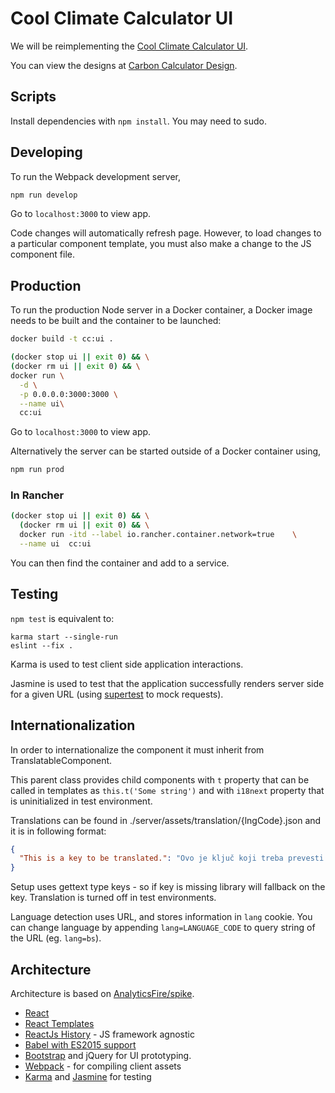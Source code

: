 # Cool Climate Calculator UI

We will be reimplementing the [Cool Climate Calculator UI](http://coolclimate.berkeley.edu/calculators/household/ui.php).

You can view the designs at [Carbon Calculator Design](https://app.box.com/files/0/f/6491312265/Carbon_Calculator_Design).

## Scripts

Install dependencies with `npm install`. You may need to sudo.


## Developing

To run the Webpack development server,

```sh
npm run develop
```

Go to `localhost:3000` to view app.

Code changes will automatically refresh page. However, to load changes to a particular component template, you must also make a change to the JS component file.

## Production

To run the production Node server in a Docker container, a Docker image needs to be built and the container to be launched:

```sh
docker build -t cc:ui .

(docker stop ui || exit 0) && \
(docker rm ui || exit 0) && \
docker run \
  -d \
  -p 0.0.0.0:3000:3000 \
  --name ui\
  cc:ui
```

Go to `localhost:3000` to view app.

Alternatively the server can be started outside of a Docker container using,
```sh
npm run prod
```

### In Rancher

```sh
(docker stop ui || exit 0) && \
  (docker rm ui || exit 0) && \
  docker run -itd --label io.rancher.container.network=true    \
  --name ui  cc:ui
```

You can then find the container and add to a service.

## Testing

`npm test` is equivalent to:

```
karma start --single-run
eslint --fix .
```

Karma is used to test client side application interactions.

Jasmine is used to test that the application successfully renders server side for a given URL (using [supertest](https://github.com/visionmedia/supertest) to mock requests).

## Internationalization

In order to internationalize the component it must inherit from TranslatableComponent.

This parent class provides child components with `t` property that
can be called in templates as `this.t('Some string')` and with `i18next` property that is uninitialized in test environment.

Translations can be found in ./server/assets/translation/{lngCode}.json and it is in following format:

```json
{
  "This is a key to be translated.": "Ovo je ključ koji treba prevesti."
}
```

Setup uses gettext type keys - so if key is missing library will fallback on the key. Translation is turned off in test environments.

Language detection uses URL, and stores information in `lang` cookie.
You can change language by appending `lang=LANGUAGE_CODE` to query string of the URL (eg. `lang=bs`).

## Architecture

Architecture is based on [AnalyticsFire/spike](https://github.com/AnalyticsFire/spike).

- [React](https://facebook.github.io/react/)
- [React Templates](http://wix.github.io/react-templates/)
- [ReactJs History](https://github.com/mjackson/history) - JS framework agnostic
- [Babel with ES2015 support](https://babeljs.io/docs/learn-es2015/)
- [Bootstrap](http://getbootstrap.com/) and jQuery for UI prototyping.
- [Webpack](https://webpack.github.io/) - for compiling client assets
- [Karma](https://karma-runner.github.io/0.13/index.html) and [Jasmine](http://jasmine.github.io/) for testing
